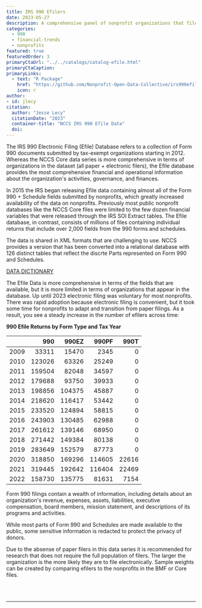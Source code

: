 ```yaml
---
title: IRS 990 Efilers
date: 2023-05-27
description: A comprehensive panel of nonprofit organizations that file IRS form 990. 
categories:
  - 990
  - financial-trends
  - nonprofits
featured: true
featuredOrder: 3
primaryCtaUrl: "../../catalogs/catalog-efile.html"
primaryCtaCaption:
primaryLinks:
  - text: "R Package"
    href: "https://github.com/Nonprofit-Open-Data-Collective/irs990efile"
    icon: r
author:
- id: jlecy
citation: 
  author: "Jesse Lecy"
  citationDate: "2023"
  container-title: "NCCS IRS 990 Efile Data"
  doi:
---
```


The IRS 990 Electronic Filing (Efile) Database refers to a collection of Form 990 documents submitted by tax-exempt organizations starting in 2012. Whereas the NCCS Core data series is more comprehensive in terms of organizations in the dataset (all paper + electronic filers), the Efile database provides the most comprehensive financial and operational information about the organization's activities, governance, and finances.

In 2015 the IRS began releasing Efile data containing almost all of the Form 990 + Schedule fields submitted by nonprofits, which greatly increased availability of the data on nonprofits. Previously most public nonprofit databases like the NCCS Core files were limited to the few dozen financial variables that were released through the IRS SOI Extract tables. The Efile database, in contrast, consists of millions of files containing individual returns that include over 2,000 fields from the 990 forms and schedules. 

The data is shared in XML formats that are challenging to use. NCCS provides a version that has been converted into a relational database with 126 distinct tables that reflect the discrte Parts represented on Form 990 and Schedules.  

<a class="btn -tertiary " href="https://nonprofit-open-data-collective.github.io/irs990efile/data-dictionary/data-dictionary.html">
  <span>DATA DICTIONARY</span>
</a>

The Efile Data is more comprehensive in terms of the fields that are available, but it is more limited in terms of organizations that appear in the database. Up until 2023 electronic filing was voluntary for most nonprofits. There was rapid adoption because electronic filing is convenient, but it took some time for nonprofits to adapt and transition from paper filings. As a result, you see a steady increase in the number of efilers across time:   

**990 Efile Returns by Form Type and Tax Year**

|     |    990|  990EZ|  990PF|  990T|
|:----|------:|------:|------:|-----:|
|2009 |  33311|  15470|   2345|     0|
|2010 | 123026|  63326|  25249|     0|
|2011 | 159504|  82048|  34597|     0|
|2012 | 179688|  93750|  39933|     0|
|2013 | 198856| 104375|  45887|     0|
|2014 | 218620| 116417|  53442|     0|
|2015 | 233520| 124894|  58815|     0|
|2016 | 243903| 130485|  62988|     0|
|2017 | 261612| 139146|  68950|     0|
|2018 | 271442| 149384|  80138|     0|
|2019 | 283649| 152579|  87773|     0|
|2020 | 318850| 169296| 114605| 22616|
|2021 | 319445| 192642| 116404| 22469|
|2022 | 158730| 135775|  81631|  7154|

Form 990 filings contain a wealth of information, including details about an organization's revenue, expenses, assets, liabilities, executive compensation, board members, mission statement, and descriptions of its programs and activities. 

While most parts of Form 990 and Schedules are made available to the public, some sensitive information is redacted to protect the privacy of donors.

Due to the absense of paper filers in this data series it is recommended for research that does not require the full population of filers. The larger the organization is the more likely they are to file electronically. Sample weights can be created by comparing efilers to the nonprofits in the BMF or Core files.  



<br>
<br>
<hr>
<br>
<br>
